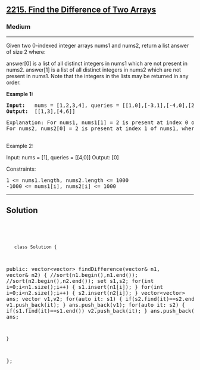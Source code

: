 
<h2><a href="https://leetcode.com/problems/find-the-difference-of-two-arrays/description/">2215. Find the Difference of Two Arrays</a></h2>
<h3>Medium</h3>
<hr>
<div><p>
Given two 0-indexed integer arrays nums1 and nums2, return a list answer of size 2 where:

answer[0] is a list of all distinct integers in nums1 which are not present in nums2.
answer[1] is a list of all distinct integers in nums2 which are not present in nums1.
Note that the integers in the lists may be returned in any order.
</p>


<p><strong>Example 1:</strong></p>
<pre><strong>Input:</strong>   nums = [1,2,3,4], queries = [[1,0],[-3,1],[-4,0],[2,3]]
<strong>Output:</strong>  [[1,3],[4,6]]
</pre>
<pre>
Explanation: For nums1, nums1[1] = 2 is present at index 0 of nums2, whereas nums1[0] = 1 and nums1[2] = 3 are not present in nums2. Therefore, answer[0] = [1,3].
For nums2, nums2[0] = 2 is present at index 1 of nums1, whereas nums2[1] = 4 and nums2[2] = 6 are not present in nums2. Therefore, answer[1] = [4,6].
  </pre>
  
Example 2:

Input: nums = [1], queries = [[4,0]]
Output: [0]
 

Constraints:
<pre>
1 <= nums1.length, nums2.length <= 1000
-1000 <= nums1[i], nums2[i] <= 1000
</pre>
<hr>
 <h2><strong><b>Solution</b></strong></h2>
 <br>
 <pre>
 
       class Solution {
public:
    vector<vector<int>> findDifference(vector<int>& n1, vector<int>& n2) {
        //sort(n1.begin(),n1.end());
        //sort(n2.begin(),n2.end());
        set<int> s1,s2;
        for(int i=0;i<n1.size();i++)
        {
            s1.insert(n1[i]);
        }
        for(int i=0;i<n2.size();i++)
        {
            s2.insert(n2[i]);
        }
        vector<vector<int>> ans;
        vector<int> v1,v2;
        for(auto it: s1)
        {
            if(s2.find(it)==s2.end()) v1.push_back(it);
        }
        ans.push_back(v1);
         for(auto it: s2)
        {
            if(s1.find(it)==s1.end()) v2.push_back(it);
        }
        ans.push_back(v2);
      return ans;        
        
        
    }
};
 </pre>


